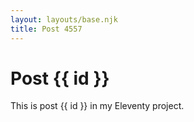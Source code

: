 ```yaml
---
layout: layouts/base.njk
title: Post 4557
---
```


# Post {{ id }}

This is post {{ id }} in my Eleventy project.
